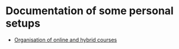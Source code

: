 # Documentation of some personal setups

-   [Organisation of online and hybrid courses](Course_organisation/index.md)

